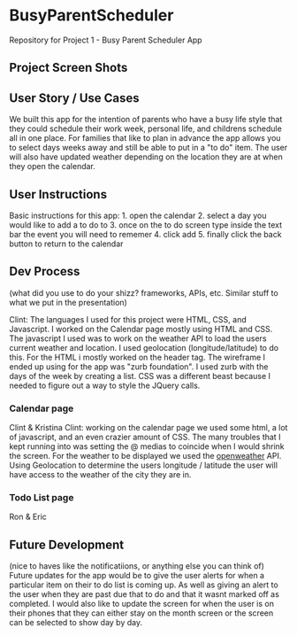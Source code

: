 # BusyParentScheduler
Repository for Project 1 - Busy Parent Scheduler App

## Project Screen Shots






## User Story / Use Cases
We built this app for the intention of parents who have a busy life style that they could schedule their work week, personal life, and childrens schedule all in one place. For families that like to plan in advance the app allows you to select days weeks away and still be able to put in a "to do" item. The user will also have updated weather depending on the location they are at when they open the calendar.

## User Instructions
Basic instructions for this app:
    1. open the calendar
    2. select a day you would like to add a to do to
    3. once on the to do screen type inside the text bar the event you will need to rememer
    4. click add
    5. finally click the back button to return to the calendar


## Dev Process
(what did you use to do your shizz? frameworks, APIs, etc. Similar stuff to what we put in the presentation)

Clint: The languages I used for this project were HTML, CSS, and Javascript. I worked on the Calendar page mostly using HTML and CSS. The javascript I used was to work on the weather API to load the users current weather and location. I used geolocation (longitude/latitude) to do this. For the HTML i mostly worked on the header tag. The wireframe I ended up using for the app was "zurb foundation". I used zurb with the days of the week by creating a list. CSS was a different beast because I needed to figure out a way to style the JQuery calls. 
### Calendar page
Clint & Kristina
Clint: working on the calendar page we used some html, a lot of javascript, and an even crazier amount of CSS. The many troubles that I kept running into was setting the @ medias to coincide when I would shrink the screen. For the weather to be displayed we used the [openweather](https://openweathermap.org/) API. Using Geolocation to determine the users longitude / latitude the user will have access to the weather of the city they are in.







### Todo List page
Ron & Eric





 ## Future Development
 (nice to haves like the notificatiions, or anything else you can think of)
Future updates for the app would be to give the user alerts for when a particular item on their to do list is coming up. As well as giving an alert to the user when they are past due that to do and that it wasnt marked off as completed. I would also like to update the screen for when the user is on their phones that they can either stay on the month screen or the screen can be selected to show day by day.